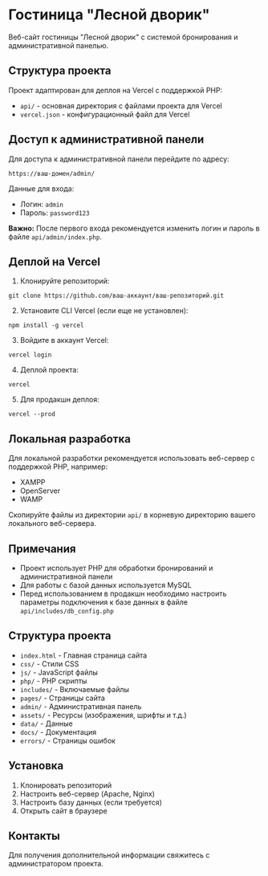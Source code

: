 # Гостиница "Лесной дворик"

Веб-сайт гостиницы "Лесной дворик" с системой бронирования и административной панелью.

## Структура проекта

Проект адаптирован для деплоя на Vercel с поддержкой PHP:

- `api/` - основная директория с файлами проекта для Vercel
- `vercel.json` - конфигурационный файл для Vercel

## Доступ к административной панели

Для доступа к административной панели перейдите по адресу:
```
https://ваш-домен/admin/
```

Данные для входа:
- Логин: `admin`
- Пароль: `password123`

**Важно:** После первого входа рекомендуется изменить логин и пароль в файле `api/admin/index.php`.

## Деплой на Vercel

1. Клонируйте репозиторий:
```
git clone https://github.com/ваш-аккаунт/ваш-репозиторий.git
```

2. Установите CLI Vercel (если еще не установлен):
```
npm install -g vercel
```

3. Войдите в аккаунт Vercel:
```
vercel login
```

4. Деплой проекта:
```
vercel
```

5. Для продакшн деплоя:
```
vercel --prod
```

## Локальная разработка

Для локальной разработки рекомендуется использовать веб-сервер с поддержкой PHP, например:
- XAMPP
- OpenServer
- WAMP

Скопируйте файлы из директории `api/` в корневую директорию вашего локального веб-сервера.

## Примечания

- Проект использует PHP для обработки бронирований и административной панели
- Для работы с базой данных используется MySQL
- Перед использованием в продакшн необходимо настроить параметры подключения к базе данных в файле `api/includes/db_config.php`

## Структура проекта

- `index.html` - Главная страница сайта
- `css/` - Стили CSS
- `js/` - JavaScript файлы
- `php/` - PHP скрипты
- `includes/` - Включаемые файлы
- `pages/` - Страницы сайта
- `admin/` - Административная панель
- `assets/` - Ресурсы (изображения, шрифты и т.д.)
- `data/` - Данные
- `docs/` - Документация
- `errors/` - Страницы ошибок

## Установка

1. Клонировать репозиторий
2. Настроить веб-сервер (Apache, Nginx)
3. Настроить базу данных (если требуется)
4. Открыть сайт в браузере

## Контакты

Для получения дополнительной информации свяжитесь с администратором проекта. 